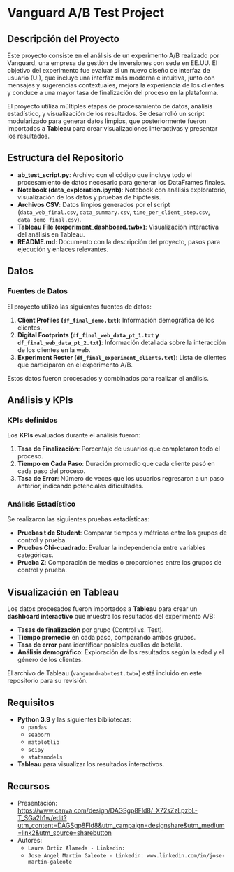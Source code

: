 # Vanguard A/B Test Project

## Descripción del Proyecto

Este proyecto consiste en el análisis de un experimento A/B realizado por Vanguard, una empresa de gestión de inversiones con sede en EE.UU. El objetivo del experimento fue evaluar si un nuevo diseño de interfaz de usuario (UI), que incluye una interfaz más moderna e intuitiva, junto con mensajes y sugerencias contextuales, mejora la experiencia de los clientes y conduce a una mayor tasa de finalización del proceso en la plataforma.

El proyecto utiliza múltiples etapas de procesamiento de datos, análisis estadístico, y visualización de los resultados. Se desarrolló un script modularizado para generar datos limpios, que posteriormente fueron importados a **Tableau** para crear visualizaciones interactivas y presentar los resultados.

## Estructura del Repositorio

- **ab_test_script.py**: Archivo con el código que incluye todo el procesamiento de datos necesario para generar los DataFrames finales.
- **Notebook (data_exploration.ipynb)**: Notebook con análisis exploratorio, visualización de los datos y pruebas de hipótesis.
- **Archivos CSV**: Datos limpios generados por el script (`data_web_final.csv`, `data_summary.csv`, `time_per_client_step.csv`, `data_demo_final.csv`).
- **Tableau File (experiment_dashboard.twbx)**: Visualización interactiva del análisis en Tableau.
- **README.md**: Documento con la descripción del proyecto, pasos para ejecución y enlaces relevantes.

## Datos

### Fuentes de Datos
El proyecto utilizó las siguientes fuentes de datos:
1. **Client Profiles (`df_final_demo.txt`)**: Información demográfica de los clientes.
2. **Digital Footprints (`df_final_web_data_pt_1.txt` y `df_final_web_data_pt_2.txt`)**: Información detallada sobre la interacción de los clientes en la web.
3. **Experiment Roster (`df_final_experiment_clients.txt`)**: Lista de clientes que participaron en el experimento A/B.

Estos datos fueron procesados y combinados para realizar el análisis.

## Análisis y KPIs

### KPIs definidos
Los **KPIs** evaluados durante el análisis fueron:
1. **Tasa de Finalización**: Porcentaje de usuarios que completaron todo el proceso.
2. **Tiempo en Cada Paso**: Duración promedio que cada cliente pasó en cada paso del proceso.
3. **Tasa de Error**: Número de veces que los usuarios regresaron a un paso anterior, indicando potenciales dificultades.

### Análisis Estadístico
Se realizaron las siguientes pruebas estadísticas:
- **Pruebas t de Student**: Comparar tiempos y métricas entre los grupos de control y prueba.
- **Pruebas Chi-cuadrado**: Evaluar la independencia entre variables categóricas.
- **Prueba Z**: Comparación de medias o proporciones entre los grupos de control y prueba.

## Visualización en Tableau

Los datos procesados fueron importados a **Tableau** para crear un **dashboard interactivo** que muestra los resultados del experimento A/B:
- **Tasas de finalización** por grupo (Control vs. Test).
- **Tiempo promedio** en cada paso, comparando ambos grupos.
- **Tasa de error** para identificar posibles cuellos de botella.
- **Análisis demográfico**: Exploración de los resultados según la edad y el género de los clientes.

El archivo de Tableau (`vanguard-ab-test.twbx`) está incluido en este repositorio para su revisión.


## Requisitos
- **Python 3.9** y las siguientes bibliotecas:
  - `pandas`
  - `seaborn`
  - `matplotlib`
  - `scipy`
  - `statsmodels`
- **Tableau** para visualizar los resultados interactivos.

## Recursos
- Presentación: https://www.canva.com/design/DAGSgp8Fld8/_X72sZzLpzbL-T_SGa2h1w/edit?utm_content=DAGSgp8Fld8&utm_campaign=designshare&utm_medium=link2&utm_source=sharebutton
- Autores:
  - `Laura Ortiz Alameda - Linkedin:`
  - `Jose Angel Martin Galeote - Linkedin: www.linkedin.com/in/jose-martin-galeote`



 
